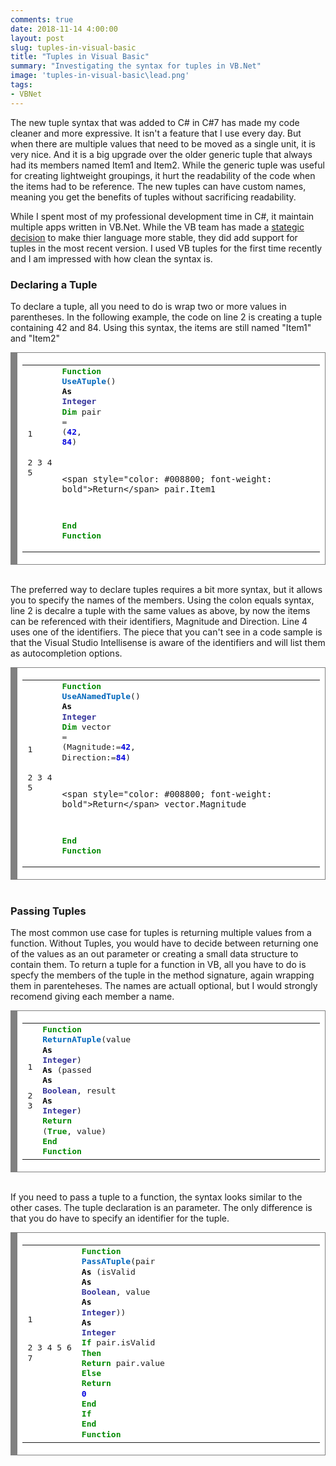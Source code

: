 ```yaml
---
comments: true
date: 2018-11-14 4:00:00
layout: post
slug: tuples-in-visual-basic
title: "Tuples in Visual Basic"
summary: "Investigating the syntax for tuples in VB.Net"
image: 'tuples-in-visual-basic\lead.png' 
tags:
- VBNet
---
```


The new tuple syntax that was added to C# in C#7 has made my code cleaner and more expressive. It isn't a feature that I use every day. But when there are multiple values that need to be moved as a single unit, it is very nice. And it is a big upgrade over the older generic tuple that always had its members named Item1 and Item2. While the generic tuple was useful for creating lightweight groupings, it hurt the readability of the code when the items had to be reference. The new tuples can have custom names, meaning you get the benefits of tuples without sacrificing readability.

While I spent most of my professional development time in C#, it maintain multiple apps written in VB.Net. While the VB team has made a [stategic decision](https://blogs.msdn.microsoft.com/dotnet/2017/02/01/the-net-language-strategy/) to make thier language more stable, they did add support for tuples in the most recent version. I used VB tuples for the first time recently and I am impressed with how clean the syntax is.


### Declaring a Tuple ###
To declare a tuple, all you need to do is wrap two or more values in parentheses. In the following example, the code on line 2 is creating a tuple containing 42 and 84. Using this syntax, the items are still named "Item1" and "Item2" 

<!-- HTML generated using hilite.me --><div style="background: #ffffff; overflow:auto;width:auto;border:solid gray;border-width:.1em .1em .1em .8em;padding:.2em .6em;"><table><tr><td><pre style="margin: 0; line-height: 125%">1
2
3
4
5</pre></td><td style="width: 100%;"><pre style="margin: 0; line-height: 125%"><span style="color: #008800; font-weight: bold">Function</span> <span style="color: #0066BB; font-weight: bold">UseATuple</span>() <span style="color: #000000; font-weight: bold">As</span> <span style="color: #333399; font-weight: bold">Integer</span>
    <span style="color: #008800; font-weight: bold">Dim</span> pair <span style="color: #333333">=</span> (<span style="color: #0000DD; font-weight: bold">42</span>, <span style="color: #0000DD; font-weight: bold">84</span>)

    <span style="color: #008800; font-weight: bold">Return</span> pair.Item1
<span style="color: #008800; font-weight: bold">End</span> <span style="color: #008800; font-weight: bold">Function</span>
</pre></td></tr></table></div><br/>

The preferred way to declare tuples requires a bit more syntax, but it allows you to specify the names of the members. Using the colon equals syntax, line 2 is decalre a tuple with the same values as above, by now the items can be referenced with their identifiers, Magnitude and Direction. Line 4 uses one of the identifiers. The piece that you can't see in a code sample is that the Visual Studio Intellisense is aware of the identifiers and will list them as autocompletion options.

<!-- HTML generated using hilite.me --><div style="background: #ffffff; overflow:auto;width:auto;border:solid gray;border-width:.1em .1em .1em .8em;padding:.2em .6em;"><table><tr><td><pre style="margin: 0; line-height: 125%">1
2
3
4
5</pre></td><td style="width: 100%;"><pre style="margin: 0; line-height: 125%"><span style="color: #008800; font-weight: bold">Function</span> <span style="color: #0066BB; font-weight: bold">UseANamedTuple</span>() <span style="color: #000000; font-weight: bold">As</span> <span style="color: #333399; font-weight: bold">Integer</span>
    <span style="color: #008800; font-weight: bold">Dim</span> vector <span style="color: #333333">=</span> (Magnitude:<span style="color: #333333">=</span><span style="color: #0000DD; font-weight: bold">42</span>, Direction:<span style="color: #333333">=</span><span style="color: #0000DD; font-weight: bold">84</span>)

    <span style="color: #008800; font-weight: bold">Return</span> vector.Magnitude
<span style="color: #008800; font-weight: bold">End</span> <span style="color: #008800; font-weight: bold">Function</span>
</pre></td></tr></table></div><br/>

### Passing Tuples ###

The most common use case for tuples is returning multiple values from a function. Without Tuples, you would have to decide between returning one of the values as an out parameter or creating a small data structure to contain them. To return a tuple for a function in VB, all you have to do is specfy the members of the tuple in the method signature, again wrapping them in parenteheses. The names are actuall optional, but I would strongly recomend giving each member a name.

<!-- HTML generated using hilite.me --><div style="background: #ffffff; overflow:auto;width:auto;border:solid gray;border-width:.1em .1em .1em .8em;padding:.2em .6em;"><table><tr><td><pre style="margin: 0; line-height: 125%">1
2
3</pre></td><td style="width: 100%;"><pre style="margin: 0; line-height: 125%"><span style="color: #008800; font-weight: bold">Function</span> <span style="color: #0066BB; font-weight: bold">ReturnATuple</span>(value <span style="color: #000000; font-weight: bold">As</span> <span style="color: #333399; font-weight: bold">Integer</span>) <span style="color: #000000; font-weight: bold">As</span> (passed <span style="color: #000000; font-weight: bold">As</span> <span style="color: #333399; font-weight: bold">Boolean</span>, result <span style="color: #000000; font-weight: bold">As</span> <span style="color: #333399; font-weight: bold">Integer</span>)
    <span style="color: #008800; font-weight: bold">Return</span> (<span style="color: #008800; font-weight: bold">True</span>, value)
<span style="color: #008800; font-weight: bold">End</span> <span style="color: #008800; font-weight: bold">Function</span>
</pre></td></tr></table></div><br/>


If you need to pass a tuple to a function, the syntax looks similar to the other cases. The tuple declaration is an parameter. The only difference is that you do have to specify an identifier for the tuple. 

<!-- HTML generated using hilite.me --><div style="background: #ffffff; overflow:auto;width:auto;border:solid gray;border-width:.1em .1em .1em .8em;padding:.2em .6em;"><table><tr><td><pre style="margin: 0; line-height: 125%">1
2
3
4
5
6
7</pre></td><td style="width: 100%;"><pre style="margin: 0; line-height: 125%"><span style="color: #008800; font-weight: bold">Function</span> <span style="color: #0066BB; font-weight: bold">PassATuple</span>(pair <span style="color: #000000; font-weight: bold">As</span> (isValid <span style="color: #000000; font-weight: bold">As</span> <span style="color: #333399; font-weight: bold">Boolean</span>, value <span style="color: #000000; font-weight: bold">As</span> <span style="color: #333399; font-weight: bold">Integer</span>)) <span style="color: #000000; font-weight: bold">As</span> <span style="color: #333399; font-weight: bold">Integer</span>
    <span style="color: #008800; font-weight: bold">If</span> pair.isValid <span style="color: #008800; font-weight: bold">Then</span>
        <span style="color: #008800; font-weight: bold">Return</span> pair.value
    <span style="color: #008800; font-weight: bold">Else</span>
        <span style="color: #008800; font-weight: bold">Return</span> <span style="color: #0000DD; font-weight: bold">0</span>
    <span style="color: #008800; font-weight: bold">End</span> <span style="color: #008800; font-weight: bold">If</span>
<span style="color: #008800; font-weight: bold">End</span> <span style="color: #008800; font-weight: bold">Function</span>
</pre></td></tr></table></div>


